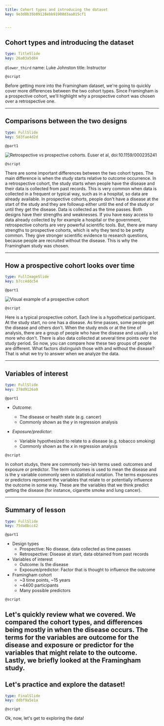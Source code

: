 ```yaml
---
title: Cohort types and introducing the dataset
key: 9e3d8b35b89128ebb91908d3aa815cf1


---
```

## Cohort types and introducing the dataset

```yaml
type: TitleSlide
key: 26a03a5d84
```

`@lower_third`
name: Luke Johnston
title: Instructor

`@script`

Before getting more into the Framingham dataset, we're going to quickly cover more differences between the two cohort types. Since Framingham is a prospective cohort, we'll highlight why a prospective cohort was chosen over a retrospective one.

---
## Comparisons between the two designs

```yaml
type: FullSlide
key: 583fae4d2d
```

`@part1`

![Retrospective vs prospective cohorts. Euser et al, doi:10.1159/000235241](http://s3.amazonaws.com/assets.datacamp.com/production/repositories/2079/datasets/a183894d11c7317da3f4831b9e6b75cb4929942d/pro-vs-retro.png)

`@script`

There are some important differences between the two cohort types. The main difference is when the study starts relative to outcome occurrence. In a retrospective cohort, the study starts when people have the disease and their data is collected from past records. This is very common when data is collected in a frequent or typical way, such as in a hospital, so data are already available. In prospective cohorts, people don't have a disease at the start of the study and they are followup either until the end of the study or until they get the disease. Data is collected as the time passes. Both designs have their strengths and weaknesses. If you have easy access to data already collected by for example a hospital or the government, retrospective cohorts are very powerful scientific tools. But, there are many strengths to prospective cohorts, which is why they tend to be pretty common. They give stronger scientific evidence to research questions, because people are recruited without the disease. This is why the Framingham study was chosen.

---
## How a prospective cohort looks over time

```yaml
type: FullImageSlide
key: b7cc4ddc54
```

`@part1`

![Visual example of a prospective cohort](http://s3.amazonaws.com/assets.datacamp.com/production/repositories/2079/datasets/5008b35c45932322dbbdc87458ff4456ecaafedc/plot-prospective-outcome.png)

`@script`

Here is a typical prospective cohort. Each line is a hypothetical participant. At the study start, no one has a disease. As time passes, some people get the disease and others don't. When the study ends or at the time of analysis, there are a group of people who have the disease and usually a lot more who don't. There is also data collected at several time points over the study period. So now, you can compare how these two groups of people are different. What factors distinguish those with and without the disease? That is what we try to answer when we analyze the data.

---
## Variables of interest

```yaml
type: FullSlide
key: 278d9126a9
```

`@part1`

- *Outcome*: 
    - The disease or health state (e.g. cancer)
    - Commonly shown as the $y$ in regression analysis

- *Exposure/predictor*: 
    - Variable hypothesized to relate to a disease (e.g. tobacco smoking)
    - Commonly shown as the $x$ in regression analysis

`@script`

In cohort studys, there are commonly two-ish terms used: outcomes and exposure or predictor. The term outcomes is used to mean the disease and is the y variable commonly seen in statistical notation. The terms exposures or predictors represent the variables that relate to or potentially influence the outcome in some way. These are the variables that we think predict getting the disease (for instance, cigarette smoke and lung cancer).

---

## Summary of lesson

```yaml
type: FullSlide
key: 75da8bcc42
```

`@part1`

- Design types
    - Prospective: No disease, data collected as time passes
    - Retrospective: Disease at start, data obtained from past records
- Variables of interest
    - Outcome: Is the disease 
    - Exposure/predictor: Factor that is thought to influence the outcome
- Framingham cohort
    - ~3 time points, ~15 years
    - ~4400 participants
    - Many possible predictors

`@script`

Let's quickly review what we covered. We compared the cohort types, and differences being mostly in when the disease occurs. The terms for the variables are outcome for the disease and exposure or predictor for the variables that might relate to the outcome. Lastly, we briefly looked at the Framingham study. 
---
## Let's practice and explore the dataset!

```yaml
type: FinalSlide
key: ddbf9a5e1a
```

`@script`

Ok, now, let's get to exploring the data!
